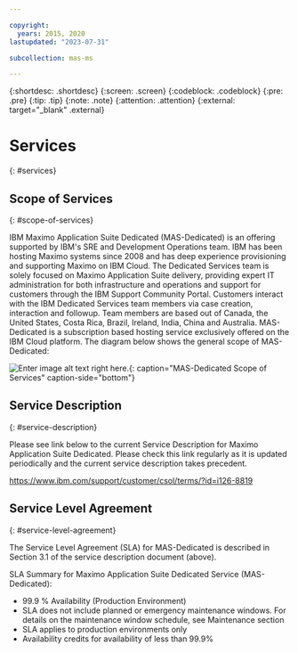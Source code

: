 ```yaml
---

copyright:
  years: 2015, 2020
lastupdated: "2023-07-31"

subcollection: mas-ms

---
```


{:shortdesc: .shortdesc}
{:screen: .screen}
{:codeblock: .codeblock}
{:pre: .pre}
{:tip: .tip}
{:note: .note}
{:attention: .attention}
{:external: target="_blank" .external}

# Services
{: #services}

## Scope of Services
{: #scope-of-services}

IBM Maximo Application Suite Dedicated (MAS-Dedicated) is an offering supported by IBM's SRE and Development Operations team. IBM has been hosting Maximo systems since 2008 and has deep experience provisioning and supporting Maximo on IBM Cloud. The Dedicated Services team is solely focused on Maximo Application Suite delivery, providing expert IT administration for both infrastructure and operations and support for customers through the IBM Support Community Portal. Customers interact with the IBM Dedicated Services team members via case creation, interaction and followup. Team members are based out of Canada, the United States, Costa Rica, Brazil, Ireland, India, China and Australia. MAS-Dedicated is a subscription based hosting service exclusively offered on the IBM Cloud platform. The diagram below shows the general scope of MAS-Dedicated:


![Enter image alt text right here.](images/MAS-MS-Scope-of-Services.jpg "MAS-Dedicated Scope of Services"){: caption="MAS-Dedicated Scope of Services" caption-side="bottom"}

## Service Description
{: #service-description}

Please see link below to the current Service Description for Maximo Application Suite Dedicated. Please check this link regularly as it is updated periodically and the current service description takes precedent.

https://www.ibm.com/support/customer/csol/terms/?id=i126-8819

## Service Level Agreement
{: #service-level-agreement}

The Service Level Agreement (SLA) for MAS-Dedicated is described in Section 3.1 of the service description document (above).

SLA Summary for Maximo Application Suite Dedicated Service (MAS-Dedicated):

* 99.9 % Availability (Production Environment)
* SLA does not include planned or emergency maintenance windows. For details on the maintenance window schedule, see Maintenance section
* SLA applies to production environments only
* Availability credits for availability of less than 99.9%

